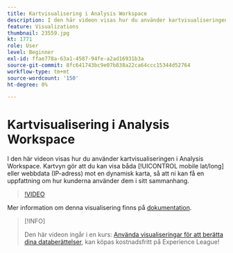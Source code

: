 ```yaml
---
title: Kartvisualisering i Analysis Workspace
description: I den här videon visas hur du använder kartvisualiseringen i Analysis Workspace. Med kartvisualiseringen kan du visa antingen mobildata (lat/long) eller webbdata (IP-adress) mot en dynamisk karta, så att du kan få en uppfattning om hur kunderna använder sig av deras plats.
feature: Visualizations
thumbnail: 23559.jpg
kt: 1771
role: User
level: Beginner
exl-id: ffae778a-63a1-4587-94fe-a2ad16931b3a
source-git-commit: 8fc641743bc9e07b838a22ca64ccc15344d52764
workflow-type: tm+mt
source-wordcount: '150'
ht-degree: 0%

---
```


# Kartvisualisering i Analysis Workspace

I den här videon visas hur du använder kartvisualiseringen i Analysis Workspace. Kartvyn gör att du kan visa båda [!UICONTROL mobile lat/long] eller webbdata (IP-adress) mot en dynamisk karta, så att ni kan få en uppfattning om hur kunderna använder dem i sitt sammanhang.

>[!VIDEO](https://video.tv.adobe.com/v/23559/?quality=12&learn=on)

Mer information om denna visualisering finns på [dokumentation](https://experienceleague.adobe.com/docs/analytics/analyze/analysis-workspace/visualizations/map-visualization.html?lang=en).

>[!INFO]
>
> Den här videon ingår i en kurs: [Använda visualiseringar för att berätta dina databerättelser](https://experienceleague.adobe.com/?recommended=Analytics-U-1-2021.1.visualizations), kan köpas kostnadsfritt på Experience League!
